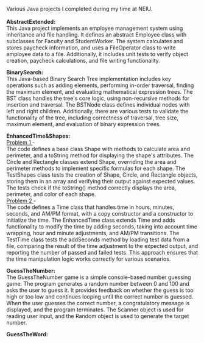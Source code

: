 Various Java projects I completed during my time at NEIU. <br>
<br>
**AbstractExtended:** <br>
This Java project implements an employee management system using inheritance and file handling. It defines an abstract Employee class with subclasses for Faculty and StudentWorker. The system calculates and stores paycheck information, and uses a FileOperator class to write employee data to a file. Additionally, it includes unit tests to verify object creation, paycheck calculations, and file writing functionality.

**BinarySearch:** <br>
This Java-based Binary Search Tree implementation includes key operations such as adding elements, performing in-order traversal, finding the maximum element, and evaluating mathematical expression trees. The BST class handles the tree's core logic, using non-recursive methods for insertion and traversal. The BSTNode class defines individual nodes with left and right children. Additionally, there are various tests to validate the functionality of the tree, including correctness of traversal, tree size, maximum element, and evaluation of binary expression trees.

**EnhancedTime&Shapes:** <br>
<ins>Problem 1 </ins>- <br>
The code defines a base class Shape with methods to calculate area and perimeter, and a toString method for displaying the shape's attributes. The Circle and Rectangle classes extend Shape, overriding the area and perimeter methods to implement specific formulas for each shape. The TestShapes class tests the creation of Shape, Circle, and Rectangle objects, storing them in an array and verifying their output against expected values. The tests check if the toString() method correctly displays the area, perimeter, and color of each shape. <br>
<ins>Problem 2 </ins>- <br>
The code defines a Time class that handles time in hours, minutes, seconds, and AM/PM format, with a copy constructor and a constructor to initialize the time. The EnhancedTime class extends Time and adds functionality to modify the time by adding seconds, taking into account time wrapping, hour and minute adjustments, and AM/PM transitions. The TestTime class tests the addSeconds method by loading test data from a file, comparing the result of the time adjustment to the expected output, and reporting the number of passed and failed tests. This approach ensures that the time manipulation logic works correctly for various scenarios. <br>

**GuessTheNumber:** <br>
The GuessTheNumber game is a simple console-based number guessing game. The program generates a random number between 0 and 100 and asks the user to guess it. It provides feedback on whether the guess is too high or too low and continues looping until the correct number is guessed. When the user guesses the correct number, a congratulatory message is displayed, and the program terminates. The Scanner object is used for reading user input, and the Random object is used to generate the target number. <br>

**GuessTheWord:** <br>


